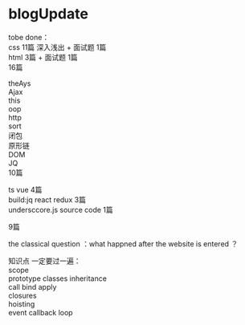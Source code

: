 # blogUpdate
tobe done：<br>
css 11篇 深入浅出 + 面试题 1篇 <br>
html 3篇 + 面试题 1篇 <br>
16篇<br>

theAys<br>
Ajax<br>
this<br>
oop<br>
http<br>
sort<br>
闭包<br>
原形链<br>
DOM<br>
JQ<br>
10篇 <br>

ts vue  4篇<br>
build:jq react redux  3篇<br>
undersccore.js source code 1篇 <br>

9篇<br>

the classical question ：what happned after the website is entered ？<br>


知识点 一定要过一遍：<br>
scope<br>
prototype classes inheritance <br>
call bind apply <br>
closures <br>
hoisting<br>
event callback loop <br>
